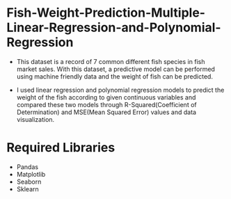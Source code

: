 # Fish-Weight-Prediction-Multiple-Linear-Regression-and-Polynomial-Regression

* This dataset is a record of 7 common different fish species in fish market sales. With this dataset, a predictive model can be performed using machine friendly data and the weight of fish can be predicted.

* I used linear regression and polynomial regression models to predict the weight of the fish according to given continuous variables and compared these two models through R-Squared(Coefficient of Determination) and MSE(Mean Squared Error) values and data visualization.

# Required Libraries

* Pandas
* Matplotlib
* Seaborn
* Sklearn
